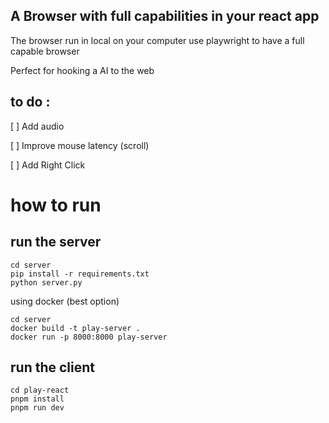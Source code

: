 ## A Browser with full capabilities in your react app

The browser run in local on your computer
use playwright to have a full capable browser

Perfect for hooking a AI to the web

## to do :

[ ] Add audio

[ ] Improve mouse latency (scroll)

[ ] Add Right Click


# how to run

## run the server

```
cd server
pip install -r requirements.txt
python server.py
```

using docker (best option)
```
cd server
docker build -t play-server .
docker run -p 8000:8000 play-server
```


## run the client

```
cd play-react
pnpm install 
pnpm run dev
```